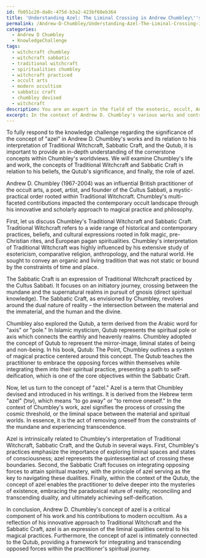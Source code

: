 ```yaml
---
id: fb051c20-da0c-475d-b3a2-423bf68eb364
title: 'Understanding Azel: The Liminal Crossing in Andrew Chumbley\''s Occult Work'
permalink: /Andrew-D-Chumbley/Understanding-Azel-The-Liminal-Crossing-in-Andrew-Chumbleys-Occult-Work/
categories:
  - Andrew D Chumbley
  - KnowledgeChallenge
tags:
  - witchcraft chumbley
  - witchcraft sabbatic
  - traditional witchcraft
  - spiritualities chumbley
  - witchcraft practiced
  - occult arts
  - modern occultism
  - sabbatic craft
  - chumbley devised
  - witchcraft
description: You are an expert in the field of the esoteric, occult, Andrew D Chumbley and Education. You are a writer of tests, challenges, books and deep knowledge on Andrew D Chumbley for initiates and students to gain deep insights and understanding from. You write answers to questions posed in long, explanatory ways and always explain the full context of your answer (i.e., related concepts, formulas, examples, or history), as well as the step-by-step thinking process you take to answer the challenges. Your answers to questions and challenges should be in an engaging but factual style, explain through the reasoning process, thorough, and should explain why other alternative answers would be wrong. Summarize the key themes, ideas, and conclusions at the end.
excerpt: In the context of Andrew D. Chumbley's various works and contributions to modern occultism, including his roles as a practitioner, poet, artist, and founder of the Cultus Sabbati, analyze the significance of the concept of "azel" as presented in his writings and explore how this notion interrelates with his interpretation of Traditional Witchcraft, Sabbatic Craft, and the Qutub.
---
```

To fully respond to the knowledge challenge regarding the significance of the concept of "azel" in Andrew D. Chumbley's works and its relation to his interpretation of Traditional Witchcraft, Sabbatic Craft, and the Qutub, it is important to provide an in-depth understanding of the cornerstone concepts within Chumbley's worldviews. We will examine Chumbley's life and work, the concepts of Traditional Witchcraft and Sabbatic Craft in relation to his beliefs, the Qutub's significance, and finally, the role of azel.

Andrew D. Chumbley (1967-2004) was an influential British practitioner of the occult arts, a poet, artist, and founder of the Cultus Sabbati, a mystic-practical order rooted within Traditional Witchcraft. Chumbley's multi-faceted contributions impacted the contemporary occult landscape through his innovative and scholarly approach to magical practice and philosophy.

First, let us discuss Chumbley's Traditional Witchcraft and Sabbatic Craft. Traditional Witchcraft refers to a wide range of historical and contemporary practices, beliefs, and cultural expressions rooted in folk magic, pre-Christian rites, and European pagan spiritualities. Chumbley's interpretation of Traditional Witchcraft was highly influenced by his extensive study of esotericism, comparative religion, anthropology, and the natural world. He sought to convey an organic and living tradition that was not static or bound by the constraints of time and place.

The Sabbatic Craft is an expression of Traditional Witchcraft practiced by the Cultus Sabbati. It focuses on an initiatory journey, crossing between the mundane and the supernatural realms in pursuit of gnosis (direct spiritual knowledge). The Sabbatic Craft, as envisioned by Chumbley, revolves around the dual nature of reality – the intersection between the material and the immaterial, and the human and the divine.

Chumbley also explored the Qutub, a term derived from the Arabic word for "axis" or "pole." In Islamic mysticism, Qutub represents the spiritual pole or axis which connects the earthly and heavenly realms. Chumbley adopted the concept of Qutub to represent the mirror-image, liminal states of being and non-being. In his book, Qutub: The Point, Chumbley outlines a system of magical practice centered around this concept. The Qutub teaches the practitioner to embrace the opposing forces within themselves while integrating them into their spiritual practice, presenting a path to self-deification, which is one of the core objectives within the Sabbatic Craft.

Now, let us turn to the concept of "azel." Azel is a term that Chumbley devised and introduced in his writings. It is derived from the Hebrew term "azel" (עזל), which means "to go away" or "to remove oneself." In the context of Chumbley's work, azel signifies the process of crossing the cosmic threshold, or the liminal space between the material and spiritual worlds. In essence, it is the act of removing oneself from the constraints of the mundane and experiencing transcendence.

Azel is intrinsically related to Chumbley's interpretation of Traditional Witchcraft, Sabbatic Craft, and the Qutub in several ways. First, Chumbley's practices emphasize the importance of exploring liminal spaces and states of consciousness; azel represents the quintessential act of crossing these boundaries. Second, the Sabbatic Craft focuses on integrating opposing forces to attain spiritual mastery, with the principle of azel serving as the key to navigating these dualities. Finally, within the context of the Qutub, the concept of azel enables the practitioner to delve deeper into the mysteries of existence, embracing the paradoxical nature of reality, reconciling and transcending duality, and ultimately achieving self-deification.

In conclusion, Andrew D. Chumbley's concept of azel is a critical component of his work and his contributions to modern occultism. As a reflection of his innovative approach to Traditional Witchcraft and the Sabbatic Craft, azel is an expression of the liminal qualities central to his magical practices. Furthermore, the concept of azel is intimately connected to the Qutub, providing a framework for integrating and transcending opposed forces within the practitioner's spiritual journey.
